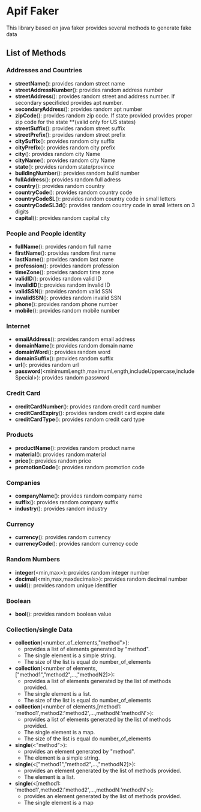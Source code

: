 # Apif Faker
This library based on java faker provides several methods to generate fake data

## List of Methods
### Addresses and Countries
  - **streetName**(): provides random street name
  - **streetAddressNumber**(): provides random address number 
  - **streetAddress**(<boolean secondary>): provides random street and address number. If secondary specifided provides apt number.
  - **secondaryAddress**(): provides random apt number
  - **zipCode**(<String state>): provides random zip code. If state provided provides proper zip code for the state **(valid only for US states) 
  - **streetSuffix**(): provides random street suffix
  - **streetPrefix**(): provides random street prefix
  - **citySuffix**(): provides random city suffix
  - **cityPrefix**(): provides random city prefix
  - **city**(): provides random city Name
  - **cityName**(): provides random city Name
  - **state**(): provides random state/province
  - **buildingNumber**(): provides random build number
  - **fullAddress**(): provides random full adress
  - **country**(): provides random country
  - **countryCode**(): provides random country code
  - **countryCodeSL**(): provides random country code in small letters
  - **countryCodeSL3d**(): provides random country code in small letters on 3 digits
  - **capital**(): provides random capital city    
  
### People and People identity
  - **fullName**(): provides random full name
  - **firstName**(): provides random first name
  - **lastName**(): provides random last name
  - **profession**(): provides random profession
  - **timeZone**(): provides random time zone
  - **validID**(): provides random valid ID
  - **invalidID**(): provides random invalid ID
  - **validSSN**(): provides random valid SSN
  - **invalidSSN**(): provides random invalid SSN  
  - **phone**(): provides random phone number 
  - **mobile**(): provides random mobile number
  
### Internet  
  - **emailAddress**(): provides random email address 
  - **domainName**(): provides random domain name
  - **domainWord**(): provides random word
  - **domainSuffix**(): provides random suffix
  - **url**(): provides random url
  - **password**(<minimumLength,maximumLength,includeUppercase,includeSpecial>): provides random password
  
### Credit Card  
  - **creditCardNumber**(): provides random credit card number
  - **creditCardExpiry**(): provides random credit card expire date
  - **creditCardType**(): provides random credit card type
  
### Products  
  - **productName**(): provides random product name
  - **material**(): provides random material
  - **price**(): provides random price
  - **promotionCode**(): provides random promotion code
  
### Companies
  - **companyName**(): provides random company name
  - **suffix**(): provides random company suffix
  - **industry**(): provides random industry

### Currency
  - **currency**(): provides random currency
  - **currencyCode**(): provides random currency code
  
### Random Numbers  
  - **integer**(<min,max>): provides random integer number
  - **decimal**(<min,max,maxdecimals>): provides random decimal number
  - **uuid**(): provides random unique identifier
  
### Boolean
  - **bool**(): provides random boolean value
  
### Collection/single Data  
  - **collection**(<number_of_elements,"method">): 
    - provides a list of elements generated by "method".
    - The single element is a simple string. 
    - The size of the list is equal do number_of_elements
  - **collection**(<number of elements,["method1","method2",...,"methodN2]>): 
    - provides a list of elements generated by the list of methods provided. 
    - The single element is a list. 
    - The size of the list is equal do number_of_elements
  - **collection**(<number of elements,[method1: 'method1',method2:'method2',...,methodN:'methodN'>): 
    - provides a list of elements generated by the list of methods provided. 
    - The single element is a map. 
    - The size of the list is equal do number_of_elements
  - **single**(<"method">): 
    - provides an element generated by "method".
    - The element is a simple string.
  - **single**(<["method1","method2",...,"methodN2]>): 
    - provides an element generated by the list of methods provided. 
    - The element is a list.
  - **single**(<[method1: 'method1',method2:'method2',...,methodN:'methodN'>): 
    - provides an element generated by the list of methods provided. 
    - The single element is a map 



 